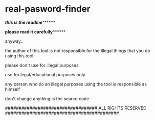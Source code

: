 # real-pasword-finder
*************************************this is the readme*******************************************

**********************************please read it carefully****************************************

anyway..
												
the author of this tool is not responsible for the illegal things that you do using this tool
						
please don't use for illegal purposes
								
use for legal/educational purposes only
										
any person who do an illegal purposes using the tool is responsible as himself
						
don't change anything is the source code 

##################################  ALL RIGHTS RESERVED  ##########################################

